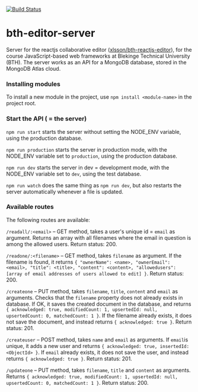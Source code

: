 [![Build Status](https://app.travis-ci.com/xlsson/bth-editor-server.svg?branch=main)](https://app.travis-ci.com/xlsson/bth-editor-server)

# bth-editor-server
Server for the reactjs collaborative editor ([xlsson/bth-reactjs-editor](https://github.com/xlsson/bth-reactjs-editor)), for the course JavaScript-based web frameworks at Blekinge Technical University (BTH). The server works as an API for a MongoDB database, stored
in the MongoDB Atlas cloud.

### Installing modules
To install a new module in the project, use `npm install <module-name>` in the
project root.

### Start the API ( = the server)
`npm run start` starts the server without setting the NODE_ENV variable, using
the production database.

`npm run production` starts the server in production mode, with the NODE_ENV
variable set to `production`, using the production database.

`npm run dev` starts the server in dev = development mode,  with the NODE_ENV
variable set to `dev`, using the test database.

`npm run watch` does the same thing as `npm run dev`, but also restarts the
server automatically whenever a file is updated.

### Available routes
The following routes are available:

`/readall/:<email>` – GET method, takes a user's unique id = `email` as argument.
Returns an array with all filenames where the email in question is among the allowed users.
Return status: 200.

`/readone/:<filename>` – GET method, takes `filename` as argument.
If the filename is found, it returns
`{ "ownerName": <name>, "ownerEmail": <email>, "title": <title>, "content": <content>, "allowedusers": [array of email addresses of users allowed to edit] }`.
Return status: 200.

`/createone` – PUT method, takes `filename`, `title`, `content` and `email` as arguments.
Checks that the `filename` property does not already exists in database. If OK, it saves the
created document in the database, and returns `{ acknowledged: true, modifiedCount: 1, upsertedId: null, upsertedCount: 0, matchedCount: 1 }`.
If the filename already exists, it does not save the document, and instead returns
`{ acknowledged: true }`.
Return status: 201.

`/createuser` – POST method, takes `name` and `email` as arguments.
If `email`is unique, it adds a new user and returns `{ acknowledged: true, insertedId: <ObjectId> }`.
If `email` already exists, it does not save the user, and instead returns
`{ acknowledged: true }`.
Return status: 201.

`/updateone` – PUT method, takes `filename`, `title` and `content` as arguments.
Returns `{ acknowledged: true, modifiedCount: 1, upsertedId: null, upsertedCount: 0, matchedCount: 1 }`.
Return status: 200.
